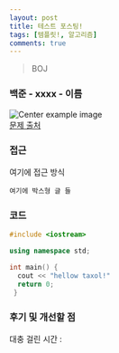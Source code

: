 ```yaml
---
layout: post
title: 테스트 포스팅!
tags: [템플릿!, 알고리즘]
comments: true
---
```


> BOJ  

### 백준 - xxxx - 이름
 
![Center example image](https://user-images.githubusercontent.com/35067611/72208111-73e71a00-34e2-11ea-9af5-3debb93be217.png "Center")  
[문제 출처][link]

### 접근  
여기에 접근 방식

~~~
여기에 박스형 글 들
~~~

### 코드  
~~~c++
#include <iostream>

using namespace std;

int main() {
  cout << "hellow taxol!"
  return 0;
 }
~~~

### 후기 및 개선할 점

대충 걸린 시간 : 



[link]: https://www.acmicpc.net/problem/7576
